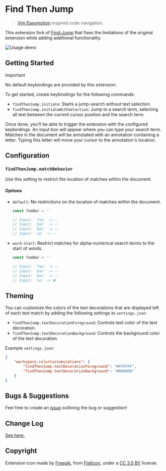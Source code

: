 # Find Then Jump

> [Vim Easymotion](https://github.com/easymotion/vim-easymotion) inspired code navigation.

This extension fork of [Find-Jump](https://github.com/msafi/xvsc/tree/master/findJump) that fixes
the limitations of the original extension while adding additional functionality.

![Usage demo](/demo/demo.gif?raw=true "Usage demo")

## Getting Started

> [!IMPORTANT]
> No default keybindings are provided by this extension.

To get started, create keybindings for the following commands:

- `findThenJump.initiate`: Starts a jump-search without text selection.
- `findThenJump.initiateWithSelection`: Jump to a search term, selecting all text between the current cursor position and the search term.

Once done, you'll be able to trigger the extension with the configured keybindings.
An input box will appear where you can type your search term. Matches in the document
will be annotated with an annotation containing a letter. Typing this letter will
move your cursor to the annotation's location.

## Configuration

### `findThenJump.matchBehavior`

Use this setting to restrict the location of matches within the document.

#### Options

- `default`: No restrictions on the location of matches within the document.
   ```ts
   const fooBar = ''

   // Input: `foo` -> ✅
   // Input: `bar` -> ✅
   // Input: `Bar` -> ✅
   // Input: `oo` -> ✅
   ```

- `word-start`: Restrict matches for alpha-numerical search terms to the start of words.
   ```ts
   const fooBar = ''

   // Input: `foo` -> ✅
   // Input: `bar` -> ✅
   // Input: `Bar` -> ✅
   // Input: `oo` -> ❌
   ```

## Theming

You can customize the colors of the text decorations that are displayed left of each text match by adding the following settings to `settings.json`:

- `findThenJump.textDecorationForeground`: Controls text color of the text decoration.
- `findThenJump.textDecorationBackground`: Controls the background color of the text decoration.

Example `settings.json`:

```json
{
    "workspace.colorCustomizations": {
        "findThenJump.textDecorationForeground": "#FFFFFF",
        "findThenJump.textDecorationBackground": "#000000"
    }
}
```

## Bugs & Suggestions

Feel free to create an [issue](https://github.com/tranhl/find-then-jump/issues)
outlining the bug or suggestion!

## Change Log

[See here.](CHANGELOG.md)

## Copyright

Extension icon made by [Freepik](https://www.freepik.com),
from [FlatIcon](https://www.flaticon.com),
under a [CC 3.0 BY](http://creativecommons.org/licenses/by/3.0) license.
